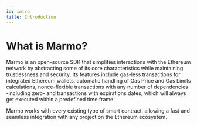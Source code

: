 ```yaml
---
id: intro
title: Introduction
---
```


# What is Marmo?

Marmo is an open-source SDK that simplifies interactions with the Ethereum network by abstracting some of its core characteristics while maintaining trustlessness and security. Its features include gas-less transactions for integrated Ethereum wallets, automatic handling of Gas Price and Gas Limits calculations, nonce-flexible transactions with any number of dependencies -including zero- and transactions with expirations dates, which will always get executed within a predefined time frame.

Marmo works with every existing type of smart contract, allowing a fast and seamless integration with any project on the Ethereum ecosystem.
